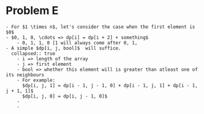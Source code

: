 # Problem E
	- For $1 \times n$, let's consider the case when the first element is $0$
	- $0, 1, 0, \cdots => dp[i] = dp[i + 2] + something$
		- 0, 1, 1, 0 [1 will always come after 0, 1,
	- A simple $dp[i, j, bool]$  will suffice. 
	  collapsed:: true
		- i => length of the array
		- j => first element
		- bool => whether this element will is greater than atleast one of its neighbours
		- For example: 
		  $dp[i, j, 1] = dp[i - 1, j - 1, 0] + dp[i - 1, j, 1] + dp[i - 1, j + 1, 1]$
		  $dp[i, j, 0] = dp[i, j - 1, 0]$
		-
		-